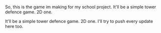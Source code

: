 So, this is the game im making for my school project.
It'll be a simple tower defence game. 2D one.

It'll be a simple tower defence game. 2D one.
I'll try to push every update here too.
